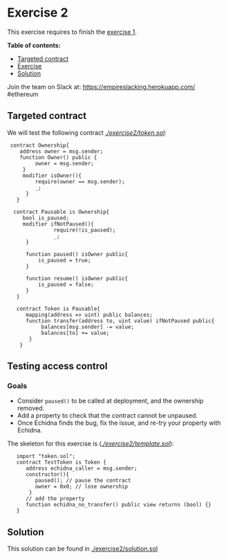 # Exercise 2

This exercise requires to finish the [exercise 1](Exercise-1.md).

**Table of contents:**

- [Targeted contract](#targeted-contract)
- [Exercise](#testing-access-control)
- [Solution](#solution)

Join the team on Slack at: https://empireslacking.herokuapp.com/ #ethereum

## Targeted contract

We will test the following contract _[./exercise2/token.sol](./exercise2/token.sol)_:

```Solidity
 contract Ownership{
    address owner = msg.sender;
    function Owner() public {
         owner = msg.sender;
     }
     modifier isOwner(){
         require(owner == msg.sender);
         _;
      }
   }

  contract Pausable is Ownership{
     bool is_paused;
     modifier ifNotPaused(){
               require(!is_paused);
               _;
      }

      function paused() isOwner public{
          is_paused = true;
      }

      function resume() isOwner public{
          is_paused = false;
      }
   }

   contract Token is Pausable{
      mapping(address => uint) public balances;
      function transfer(address to, uint value) ifNotPaused public{
           balances[msg.sender] -= value;
           balances[to] += value;
       }
    }

```

## Testing access control

### Goals

- Consider `paused()` to be called at deployment, and the ownership removed.
- Add a property to check that the contract cannot be unpaused.
- Once Echidna finds the bug, fix the issue, and re-try your property with Echidna.

The skeleton for this exercise is (_[./exercise2/template.sol](./exercise2/template.sol)_):

```Solidity
   import "token.sol";
   contract TestToken is Token {
      address echidna_caller = msg.sender;
      constructor(){
         paused(); // pause the contract
         owner = 0x0; // lose ownership
       }
      // add the property
      function echidna_no_transfer() public view returns (bool) {}
   }
```

## Solution

This solution can be found in [./exercise2/solution.sol](./exercise2/solution.sol)
